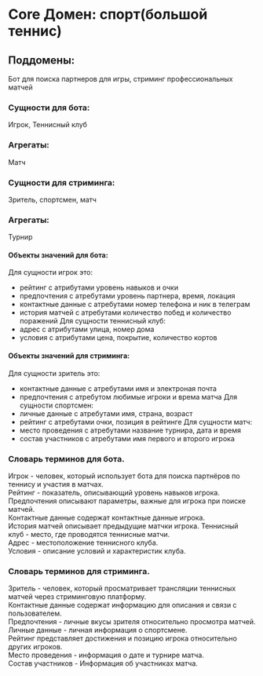 # Core Домен: спорт(большой теннис)
## Поддомены: 
Бот для поиска партнеров для игры, стриминг профессиональных матчей

### Сущности для бота: 
Игрок, Теннисный клуб
### Агрегаты: 
Матч

### Сущности для стриминга: 
Зритель, спортсмен, матч
### Агрегаты: 
Турнир

#### Объекты значений для бота: 
Для сущности игрок это:
* рейтинг с атрибутами уровень навыков и очки
* предпочтения с атребутами уровень партнера, время, локация
* контактные данные с атребутами номер телефона и ник в телеграм
* история матчей с атребутами количество побед и количество поражений
Для сущности теннисный клуб:
* адрес с атрибутами улица, номер дома
* условия с атрибутами цена, покрытие, количество кортов

#### Объекты значений для стриминга:
Для сущности зритель это: 
*  контактные данные с атребутами имя и электроная почта
* предпочтения с атребутом любимые игроки и врема матча
Для сущности спортсмен:
* личные данные с атребутами имя, страна, возраст
* рейтинг с атребутами очки, позиция в рейтинге
Для сущности матч:
* место проведения с атребутами название турнира, дата и время
* состав участников с атребутами имя первого и второго игрока

### Словарь терминов для бота.
Игрок - человек, который использует бота для поиска партнёров по теннису и участия в матчах.  
Рейтинг - показатель, описывающий уровень навыков игрока.  
Предпочтения описывают параметры, важные для игрока при поиске матчей.  
Контактные данные содержат контактные данные игрока.  
История матчей описывает предыдущие матчки игрока. 
Теннисный клуб - место, где проводятся теннисные матчи.  
Адрес - местоположение теннисного клуба.  
Условия - описание условий и характеристик клуба.  

### Словарь терминов для стриминга.
Зритель - человек, который просматривает трансляции теннисных матчей через стриминговую платформу.  
Контактные данные содержат информацию для описания и связи с пользователем.  
Предпочтения - личные вкусы зрителя относительно просмотра матчей.  
Личные данные - личная информация о спортсмене.  
Рейтинг представляет достижения и позицию игрока относительно других игроков.  
Место проведения - информация о дате и турнире матча.  
Состав участников - Информация об участниках матча.  
